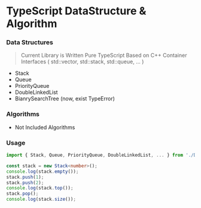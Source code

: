 # TypeScript DataStructure & Algorithm

### Data Structures

> Current Library is Written Pure TypeScript Based on C++ Container Interfaces ( std::vector, std::stack, std::queue, ... )

- Stack
- Queue
- PriorityQueue
- DoubleLinkedList
- BianrySearchTree (now, exist TypeError)

### Algorithms

- Not Included Algorithms

### Usage

```ts
import { Stack, Queue, PriorityQueue, DoubleLinkedList, ... } from './DataStructure.ts'

const stack = new Stack<number>();
console.log(stack.empty());
stack.push(1);
stack.push(2);
console.log(stack.top());
stack.pop();
console.log(stack.size());
```
